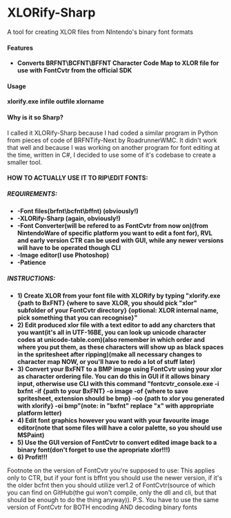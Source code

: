 # XLORify-Sharp
A tool for creating XLOR files from NIntendo's binary font formats

#### Features
* __Converts BRFNT\BCFNT\BFFNT Character Code Map to XLOR file for use with FontCvtr from the official SDK__

#### Usage
__xlorify.exe infile outfile xlorname__

#### Why is it so Sharp?
I called it XLORify-Sharp because I had coded a similar program in Python from pieces of code of BRFNTify-Next by RoadrunnerWMC. It didn't work that well and because I was working on another program for font editing at the time, written in C#, I decided to use some of it's codebase to create a smaller tool.

#### HOW TO ACTUALLY USE IT TO RIP\EDIT FONTS:
##### REQUIREMENTS:
* __-Font files(brfnt\bcfnt\bffnt) (obviously!)__
* __-XLORify-Sharp (again, obviously!)__
* __-Font Converter(will be refered to as FontCvtr from now on)(from NintendoWare of specific platform you want to edit a font for), RVL and early version CTR can be used with GUI, while any newer versions will have to be operated though CLI__
* __-Image editor(I use Photoshop)__
* __-Patience__
##### INSTRUCTIONS:
* __1) Create XLOR from your font file with XLORify by typing "xlorify.exe {path to BxFNT} {where to save XLOR, you should pick "xlor" subfolder of your FontCvtr directory} {optional: XLOR internal name, pick something that you can recognise}"__
* __2) Edit produced xlor file with a text editor to add any charcters that you want(it's all in UTF-16BE, you can look up unicode character codes at unicode-table.com)(also remember in which order and where you put them, as these characters will show up as black spaces in the spritesheet after ripping)(make all necessary changes to character map NOW, or you'll have to redo a lot of stuff later)__
* __3) Convert your BxFNT to a BMP image using FontCvtr using your xlor as character ordering file. You can do this in GUI if it allows binary input, otherwise use CLI with this command "fontcvtr_console.exe -i bxfnt -if {path to your BxFNT} -o image -of {where to save spritesheet, extension should be bmp} -oo {path to xlor you generated with xlorify} -oi bmp"(note: in "bxfnt" replace "x" with appropriate platform letter)__
* __4) Edit font graphics however you want with your favourite image editor(note that some files will have a color palette, so you should use MSPaint)__
* __5) Use the GUI version of FontCvtr to convert edited image back to a binary font(don't forget to use the apropriate xlor!!!)__
* __6) Profit!!!__

Footnote on the version of FontCvtr you're supposed to use:
This applies only to CTR, but if your font is bffnt you should use the newer version, if it's the older bcfnt then you should utilize ver1.2 of FontCvtr(source of which you can find on GitHub(the gui won't compile, only the dll and cli, but that should be enough to do the thing anyway)).
P.S. You have to use the same version of FontCvtr for BOTH encoding AND decoding binary fonts

